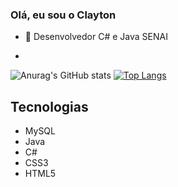 ### Olá, eu sou o Clayton
- 🌱 Desenvolvedor C# e Java SENAI


-
![Anurag's GitHub stats](https://github-readme-stats.vercel.app/api?username=ClaytonRochaJr&show_icons=true&theme=tokyonight)
[![Top Langs](https://github-readme-stats.vercel.app/api/top-langs/?username=ClaytonRochaJr&layout=compact)](https://github.com/anuraghazra/github-readme-stats)</br>

## Tecnologias
- MySQL
- Java
- C#
- CSS3
- HTML5


